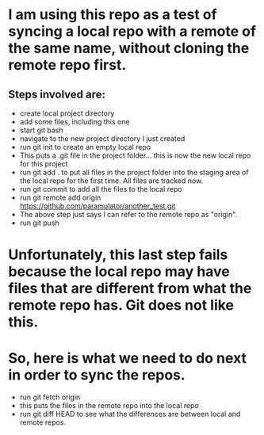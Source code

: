 # I am using this repo as a test of syncing a local repo with a remote of the same name, without cloning the remote repo first.
## Steps involved are:
* create local project directory
* add some files, including this one
* start git bash
* navigate to the new project directory I just created
* run git init to create an empty local repo
*	This puts a .git file in the project folder...  this is now the new local repo for this project
* run git add . to put all files in the project folder into the staging area of the local repo for the first time.  All files are tracked now.
* run git commit to add all the files to the local repo
* run git remote add origin https://github.com/paramulator/another_test.git
* 	The above step just says I can refer to the remote repo as "origin".
* run git push

# Unfortunately, this last step fails because the local repo may have files that are different from what the remote repo has.  Git does not like this.

# So, here is what we need to do next in order to sync the repos.
* run git fetch origin 
*	this puts the files in the remote repo into the local repo
* run git diff HEAD to see what the differences are between local and remote repos.